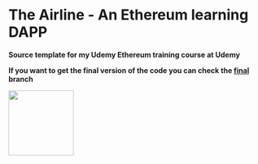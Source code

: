 # The Airline - An Ethereum learning DAPP

**Source template for my Udemy Ethereum training course at Udemy**

**If you want to get the final version of the code you can check the [final](https://github.com/CarlosLanderas/udemy-ethereum-the-airline/tree/final) branch**

<img src="http://introtocrypto.com/wp-content/uploads/2017/08/ether@2x.png" height="128" width="128">

